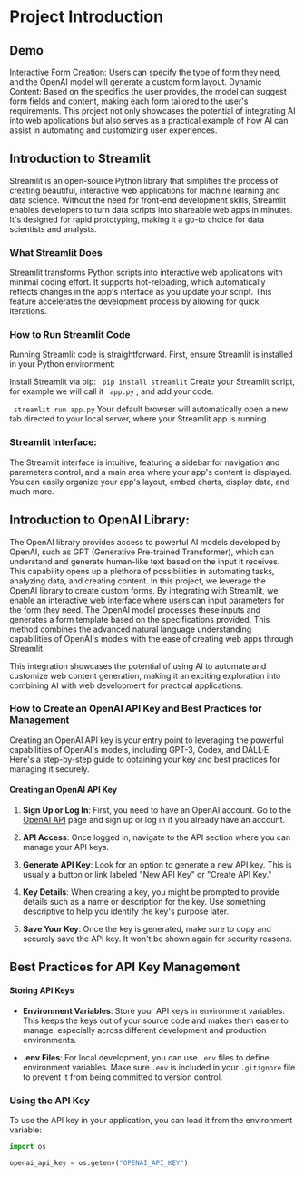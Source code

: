 # Project Introduction
## Demo 
Interactive Form Creation: Users can specify the type of form they need, and the OpenAI model will generate a custom form layout.
Dynamic Content: Based on the specifics the user provides, the model can suggest form fields and content, making each form tailored to the user's requirements.
This project not only showcases the potential of integrating AI into web applications but also serves as a practical example of how AI can assist in automating and customizing user experiences.

## Introduction to Streamlit

Streamlit is an open-source Python library that simplifies the process of creating beautiful, interactive web applications for machine learning and data science. Without the need for front-end development skills, Streamlit enables developers to turn data scripts into shareable web apps in minutes. It's designed for rapid prototyping, making it a go-to choice for data scientists and analysts.

### What Streamlit Does

Streamlit transforms Python scripts into interactive web applications with minimal coding effort. 
It supports hot-reloading, which automatically reflects changes in the app's interface as you update your script. This feature accelerates the development process by allowing for quick iterations.

### How to Run Streamlit Code

Running Streamlit code is straightforward. First, ensure Streamlit is installed in your Python environment:

Install Streamlit via pip:
``` pip install streamlit``` 
Create your Streamlit script,  for example we will call it ``` app.py``` , and add your code.

``` streamlit run app.py``` 
Your default browser will automatically open a new tab directed to your local server, where your Streamlit app is running.

### Streamlit Interface:
The Streamlit interface is intuitive, featuring a sidebar for navigation and parameters control, and a main area where your app's content is displayed. You can easily organize your app's layout, embed charts, display data, and much more.

## Introduction to OpenAI Library:
The OpenAI library provides access to powerful AI models developed by OpenAI, such as GPT (Generative Pre-trained Transformer), which can understand and generate human-like text based on the input it receives. This capability opens up a plethora of possibilities in automating tasks, analyzing data, and creating content.
In this project, we leverage the OpenAI library to create custom forms. By integrating with Streamlit, we enable an interactive web interface where users can input parameters for the form they need. The OpenAI model processes these inputs and generates a form template based on the specifications provided. This method combines the advanced natural language understanding capabilities of OpenAI's models with the ease of creating web apps through Streamlit.

This integration showcases the potential of using AI to automate and customize web content generation, making it an exciting exploration into combining AI with web development for practical applications.

### How to Create an OpenAI API Key and Best Practices for Management

Creating an OpenAI API key is your entry point to leveraging the powerful capabilities of OpenAI's models, including GPT-3, Codex, and DALL·E. Here's a step-by-step guide to obtaining your key and best practices for managing it securely.

#### Creating an OpenAI API Key

1. **Sign Up or Log In**: First, you need to have an OpenAI account. Go to the [OpenAI API](https://openai.com/api/) page and sign up or log in if you already have an account.

2. **API Access**: Once logged in, navigate to the API section where you can manage your API keys.

3. **Generate API Key**: Look for an option to generate a new API key. This is usually a button or link labeled "New API Key" or "Create API Key."

4. **Key Details**: When creating a key, you might be prompted to provide details such as a name or description for the key. Use something descriptive to help you identify the key's purpose later.

5. **Save Your Key**: Once the key is generated, make sure to copy and securely save the API key. It won't be shown again for security reasons.

## Best Practices for API Key Management

#### Storing API Keys

- **Environment Variables**: Store your API keys in environment variables. This keeps the keys out of your source code and makes them easier to manage, especially across different development and production environments.

- **.env Files**: For local development, you can use `.env` files to define environment variables. Make sure `.env` is included in your `.gitignore` file to prevent it from being committed to version control.

### Using the API Key

To use the API key in your application, you can load it from the environment variable:

```python
import os

openai_api_key = os.getenv("OPENAI_API_KEY")


